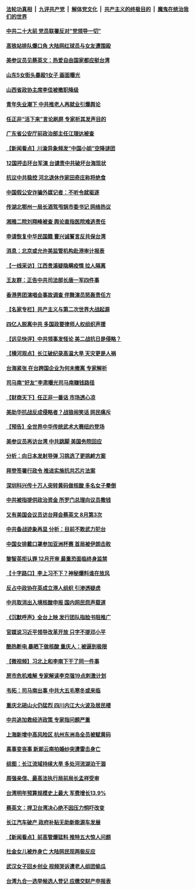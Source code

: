 ####  [法轮功真相](../../../../basic/blob/master/README.md?t=08262101) &nbsp;|&nbsp; [九评共产党](../../../../9ping.md/blob/master/README.md?t=08262101) &nbsp;|&nbsp; [解体党文化](../../../../jtdwh.md/blob/master/README.md?t=08262101)  &nbsp;|&nbsp; [共产主义的终极目的](../../../../gczydzjmd.md/blob/master/README.md?t=08262101) &nbsp;|&nbsp; [魔鬼在统治我们的世界](../../../../mgztzwmdsj.md/blob/master/README.md?t=08262101) 

#### [中共二十大前 党员联署反对“党领导一切”](../pages/nsc413/n13810399.md?t=08262101) 

#### [高铁站排队爆口角 大陆网红球员与女友遭围殴](../pages/nsc413/n13810748.md?t=08262101) 

#### [美参议员见蔡英文：热爱自由国家都应挺台湾](../pages/nsc413/n13810597.md?t=08262101) 

#### [山东5女街头暴殴1女子 画面曝光](../pages/nsc413/n13810685.md?t=08262101) 

#### [山西省政协主席李佳被撤职降级](../pages/nsc413/n13810639.md?t=08262101) 

#### [青年失业潮下 中共推老人再就业引爆舆论](../pages/nsc413/n13810525.md?t=08262101) 

#### [任正非“活下来”言论刷屏 专家析其发声目的](../pages/nsc413/n13810403.md?t=08262101) 

#### [广东省公安厅前政治部主任江理达被查](../pages/nsc413/n13810517.md?t=08262101) 

#### [【新闻看点】川渝异象频发“中国小姐”空降谜团](../pages/nsc413/n13810278.md?t=08262101) 

#### [12国抨击环台军演 台谴责中共破坏台海现状](../pages/nsc413/n13810397.md?t=08262101) 

#### [抗议中共稳控 河北退休作家田奇庄称将绝食](../pages/nsc413/n13810518.md?t=08262101) 

#### [中国假公安诈骗外媒记者：不听令就驱逐](../pages/nsc413/n13810359.md?t=08262101) 

#### [传湖北鄂州一局长酒驾甩锅市委书记 网络热议](../pages/nsc413/n13810409.md?t=08262101) 


#### [湘雅二院刘翔峰被查 舆论直指医院难逃责任](../pages/nsc413/n13810352.md?t=08262101) 

#### [申请恢复中华民国籍 曹兴诚誓言反共保台湾](../pages/nsc413/n13810344.md?t=08262101) 

#### [消息：北京或允许美监管机构赴港审计报表](../pages/nsc413/n13810238.md?t=08262101) 

#### [【一线采访】江西贵溪疑隐瞒疫情 拉人隔离](../pages/nsc413/n13810329.md?t=08262101) 

#### [王友群：正告中共司法部长唐一军四件事](../pages/nsc413/n13810266.md?t=08262101) 

#### [香港男团演唱会事故调查 伴舞演员怒轰责任方](../pages/nsc413/n13810322.md?t=08262101) 

#### [【名家专栏】共产主义与第二次世界大战起源](../pages/nsc413/n13809918.md?t=08262101) 

#### [四亿人脱离中共 多国政要律师人权组织声援](../pages/nsc413/n13809722.md?t=08262101) 

#### [【远见快评】中共领事发怪论 美二战抗日是侵略？](../pages/nsc413/n13810307.md?t=08262101) 

#### [【横河观点】长江破纪录高温大旱 天灾更是人祸](../pages/nsc413/n13810280.md?t=08262101) 

#### [台海紧张 在台跨国企业为何未撤离 专家解析](../pages/nsc413/n13810314.md?t=08262101) 

#### [司马南“好友”李肃曝光司马南赚钱路径](../pages/nsc413/n13810232.md?t=08262101) 

#### [【财商天下】任正非一番话 市场透心凉](../pages/nsc413/n13810102.md?t=08262101) 

#### [美助华抗战反成侵略者？战狼闹笑话 网民痛斥](../pages/nsc413/n13810107.md?t=08262101) 

#### [【预告】全世界中华传统武术大赛纽约登场](../pages/nsc413/n13803223.md?t=08262101) 

#### [美参议员再访台湾 中共跳脚 美国务院回应](../pages/nsc413/n13810196.md?t=08262101) 

#### [分析：向日本发射导弹 习挑选了更挑衅方案](../pages/nsc413/n13809384.md?t=08262101) 

#### [拜登签署行政令 推进实施抗共芯片法案](../pages/nsc413/n13810148.md?t=08262101) 

#### [深圳科兴传十万人突转黄码做核酸 多名女子晕倒](../pages/nsc413/n13810082.md?t=08262101) 

#### [中共被指提供政治资金 所罗门总理向议员撒钱](../pages/nsc413/n13810139.md?t=08262101) 

#### [又有美国会议员访台拜会蔡英文 8月第3次](../pages/nsc413/n13810061.md?t=08262101) 

#### [中共备战迹象再显 分析：目前不敢武力犯台](../pages/nsc413/n13809682.md?t=08262101) 

#### [中国女排戴口罩参加亚洲杯赛 首局被伊朗击败](../pages/nsc413/n13810160.md?t=08262101) 

#### [黎智英拒认罪 12月开审 最重恐面临终身监禁](../pages/nsc413/n13810175.md?t=08262101) 

#### [【十字路口】李上习不下？神秘爆料谁在放风](../pages/nsc413/n13809946.md?t=08262101) 

#### [反占中政协在英成立港人组织 引渗透疑虑](../pages/nsc413/n13810150.md?t=08262101) 

#### [中共取消出入境核酸申报 国内网民怨声载道](../pages/nsc413/n13810120.md?t=08262101) 

#### [《沉默呼声》全台上映 发行团队指脸书阻推广](../pages/nsc413/n13809791.md?t=08262101) 

#### [官媒说习近平领导改革开放 只字不提邓小平](../pages/nsc413/n13810026.md?t=08262101) 

#### [酷热断电 暴晒下做核酸 重庆人：被逼到极限](../pages/nsc413/n13810046.md?t=08262101) 

#### [【微视频】习北上和李南下干了同一件事](../pages/nsc413/n13809886.md?t=08262101) 

#### [房市危机难解 专家解读李克强19点刺激计划](../pages/nsc413/n13809893.md?t=08262101) 

#### [韦拓：司马南出事 中共大五毛寒冬或来临](../pages/nsc413/n13809452.md?t=08262101) 

#### [重庆北碚山火仍猛烈 四川内江大火波及居民楼](../pages/nsc413/n13809556.md?t=08262101) 

#### [中共追加救经济政策 专家指问题严重](../pages/nsc413/n13809833.md?t=08262101) 

#### [上海新增中高风险区 杭州东洲岛全员被赋黄码](../pages/nsc413/n13809718.md?t=08262101) 

#### [喜事变丧事 新郞云南拍婚纱突遭雷击身亡](../pages/nsc413/n13809786.md?t=08262101) 

#### [组图：长江流域持续大旱 多处河流湖泊干涸](../pages/nsc413/n13809754.md?t=08262101) 

#### [周强亲信、最高法执行局前局长孟祥受审](../pages/nsc413/n13809767.md?t=08262101) 

#### [台湾明年预算规模史上最大 军费增长13.9%](../pages/nsc413/n13809709.md?t=08262101) 

#### [蔡英文：捍卫台湾决心绝不因压力恫吓改变](../pages/nsc413/n13809665.md?t=08262101) 

#### [长江汽车破产 政府补贴无助新能源车发展](../pages/nsc413/n13809649.md?t=08262101) 

#### [【新闻看点】前高管爆猛料 推特五大惊人问题](../pages/nsc413/n13808665.md?t=08262101) 

#### [杜金女儿被炸身亡 大陆网民现两极反应](../pages/nsc413/n13809522.md?t=08262101) 

#### [武汉女子回乡创业 视频哭诉遭老人组团偷瓜](../pages/nsc413/n13809551.md?t=08262101) 

#### [台湾九合一选举候选人登记 应缴交财产申报表](../pages/nsc413/n13809528.md?t=08262101) 

